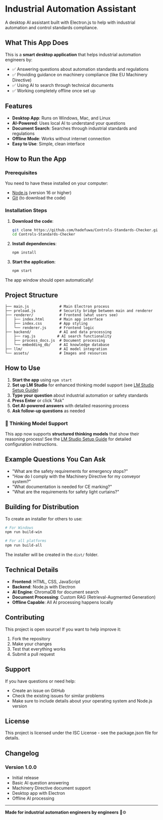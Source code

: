 # Industrial Automation Assistant

A desktop AI assistant built with Electron.js to help with industrial automation and control standards compliance.

## What This App Does

This is a **smart desktop application** that helps industrial automation engineers by:
- ✅ Answering questions about automation standards and regulations
- ✅ Providing guidance on machinery compliance (like EU Machinery Directive)
- ✅ Using AI to search through technical documents
- ✅ Working completely offline once set up

## Features

- **Desktop App**: Runs on Windows, Mac, and Linux
- **AI-Powered**: Uses local AI to understand your questions
- **Document Search**: Searches through industrial standards and regulations
- **Offline Mode**: Works without internet connection
- **Easy to Use**: Simple, clean interface

## How to Run the App

### Prerequisites
You need to have these installed on your computer:
- [Node.js](https://nodejs.org/) (version 16 or higher)
- [Git](https://git-scm.com/) (to download the code)

### Installation Steps

1. **Download the code**:
   ```bash
   git clone https://github.com/hadefuwa/Controls-Standards-Checker.git
   cd Controls-Standards-Checker
   ```

2. **Install dependencies**:
   ```bash
   npm install
   ```

3. **Start the application**:
   ```bash
   npm start
   ```

The app window should open automatically!

## Project Structure

```
├── main.js              # Main Electron process
├── preload.js           # Security bridge between main and renderer
├── renderer/            # Frontend (what users see)
│   ├── index.html       # Main app interface
│   ├── index.css        # App styling
│   └── renderer.js      # Frontend logic
├── backend/             # AI and data processing
│   ├── rag.js          # AI search functionality
│   ├── process_docs.js  # Document processing
│   └── embedding_db/    # AI knowledge database
├── llm/                 # AI model integration
└── assets/              # Images and resources
```

## How to Use

1. **Start the app** using `npm start`
2. **Set up LM Studio** for enhanced thinking model support (see [LM Studio Setup Guide](LM_STUDIO_SETUP.md))
3. **Type your question** about industrial automation or safety standards
4. **Press Enter** or click "Ask"
5. **Get AI-powered answers** with detailed reasoning process
6. **Ask follow-up questions** as needed

### 🧠 Thinking Model Support
This app now supports **structured thinking models** that show their reasoning process! See the [LM Studio Setup Guide](LM_STUDIO_SETUP.md) for detailed configuration instructions.

## Example Questions You Can Ask

- "What are the safety requirements for emergency stops?"
- "How do I comply with the Machinery Directive for my conveyor system?"
- "What documentation is needed for CE marking?"
- "What are the requirements for safety light curtains?"

## Building for Distribution

To create an installer for others to use:

```bash
# For Windows
npm run build-win

# For all platforms
npm run build-all
```

The installer will be created in the `dist/` folder.

## Technical Details

- **Frontend**: HTML, CSS, JavaScript
- **Backend**: Node.js with Electron
- **AI Engine**: ChromaDB for document search
- **Document Processing**: Custom RAG (Retrieval-Augmented Generation)
- **Offline Capable**: All AI processing happens locally

## Contributing

This project is open source! If you want to help improve it:

1. Fork the repository
2. Make your changes
3. Test that everything works
4. Submit a pull request

## Support

If you have questions or need help:
- Create an issue on GitHub
- Check the existing issues for similar problems
- Make sure to include details about your operating system and Node.js version

## License

This project is licensed under the ISC License - see the package.json file for details.

## Changelog

### Version 1.0.0
- Initial release
- Basic AI question answering
- Machinery Directive document support
- Desktop app with Electron
- Offline AI processing

---

**Made for industrial automation engineers by engineers** 🔧⚙️

